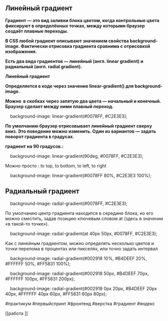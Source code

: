
## **Линейный градиент**

**Градиент — это вид заливки блока цветом, когда контрольные цвета фиксируют в определённых точках, между которыми браузер создаёт плавные переходы.** 

**В CSS любой градиент описывают значением свойства background-image. Фактически отрисовка градиента сравнима с отрисовкой изображения.**

**Есть два вида градиентов — линейный (англ. linear gradient) и радиальный (англ. radial gradient).** 

**Линейный градиент**

**Определяется в коде через значение linear-gradient() для background-image.**

  

  

**Можно  в скобках через запятую два цвета — начальный и конечный. Браузер сделает между ними плавный переход.**

  

    background-image: linear-gradient(#0078FF, #C2E3E3);

  

  

**По умолчанию браузер отрисовывает линейный градиент сверху вниз. Это поведение можно изменить. Один из вариантов — задать поворот градиента в градусах.**

  

**градиент на 90 градусов.:**

    background-image: linear-gradient(90deg, #0078FF, #C2E3E3);

  

  

Можно просто : to top, to bottom, to left, to right

  

  

    background-image: linear-gradient(#0078FF 80%, #C2E3E3 100%);

  

## **Радиальный градиент**

  

    background-image: radial-gradient(#0078FF, #C2E3E3);

  

По умолчанию центр градиента находится в середине блока, но его можно сместить, задав позицию ключевым словом at (здесь в значении «в такой-то точке»).

  

    background-image: radial-gradient(at 40px 50px, #0078FF, #C2E3E3);

  

Как с линейным градиентом, можно определять несколько цветов и точки перелома в процентах или пикселях, или точно задать интервал 

  

    background-image: radial-gradient(#002918 10%, #B4DEEF 20%, #FFFFFF 50%, #FF5831 100%);

    background-image: radial-gradient(#002918 50px, #B4DEEF 70px, #FFFFFF 100px, #FF5831 200px);

    background-image: radial-gradient(#002918 0px 20px, #B4DEEF 20px 40px, #FFFFFF 40px 60px, #FF5831 60px 80px);



#практикум #первыйспринт #фронтенд #верстка #градиент #яндекс

[[работа ]]
